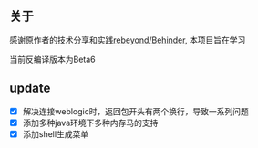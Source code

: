 ## 关于
感谢原作者的技术分享和实践[rebeyond/Behinder](https://github.com/rebeyond/Behinder), 本项目旨在学习

当前反编译版本为Beta6
## update
- [x] 解决连接weblogic时，返回包开头有两个换行，导致一系列问题
- [x] 添加多种java环境下多种内存马的支持
- [x] 添加shell生成菜单